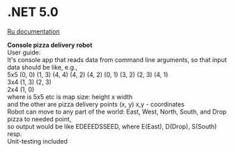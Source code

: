 <h1>.NET 5.0</h1>
<a href = "https://github.com/alcohon/TestCase/blob/master/README_RU_RU.md">Ru documentation</a><br/>
<p><b>Console pizza delivery robot</b><br/>
User guide:<br/>
It's console app that reads data from command line arguments, so that input data should be like, e.g.,<br/>
5x5 (0, 0) (1, 3) (4, 4) (4, 2) (4, 2) (0, 1) (3, 2) (2, 3) (4, 1)<br/>
3x4 (1, 3) (2, 3)<br/>
2x4 (1, 0)<br/>
where is 5x5 etc is map size: height x width  <br/>
and the other are pizza delivery points (x, y) x,y - coordinates<br/>
Robot can move to any part of the world: East, West, North, South, and Drop pizza to needed point, <br/>
so output would be like EDEEEDSSEED, where E(East), D(Drop), S(South) resp.<br/>
Unit-testing included<br/>
</p>
